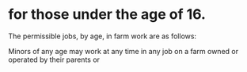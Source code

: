 # for those under the age of 16.

The permissible jobs, by age, in farm work are as follows:

Minors of any age may work at any time in any job on a farm owned or operated by their parents or